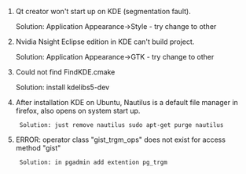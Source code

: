 1. Qt creator won't start up on KDE (segmentation fault).

	Solution: Application Appearance->Style - try change to other
2. Nvidia Nsight Eclipse edition in KDE can't build project.

	Solution: Application Appearance->GTK - try change to other
3. Could not find FindKDE.cmake

	Solution: install kdelibs5-dev
4. After installation KDE on Ubuntu, Nautilus is a default file manager in firefox, also opens on system start up.

        Solution: just remove nautilus sudo apt-get purge nautilus

5. ERROR:  operator class "gist_trgm_ops" does not exist for access method "gist"

        Solution: in pgadmin add extention pg_trgm

